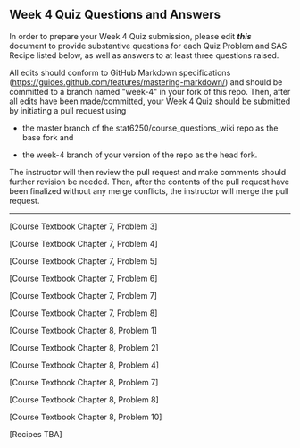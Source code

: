 ## Week 4 Quiz Questions and Answers

In order to prepare your Week 4 Quiz submission, please edit ***this*** document to provide substantive questions for each Quiz Problem and SAS Recipe listed below, as well as answers to at least three questions raised.

All edits should conform to GitHub Markdown specifications (https://guides.github.com/features/mastering-markdown/) and should be committed to a branch named "week-4" in your fork of this repo. Then, after all edits have been made/committed, your Week 4 Quiz should be submitted by initiating a pull request using

- the master branch of the stat6250/course_questions_wiki repo as the base fork and

- the week-4 branch of your version of the repo as the head fork.

The instructor will then review the pull request and make comments should further revision be needed. Then, after the contents of the pull request have been finalized without any merge conflicts, the instructor will merge the pull request.

********************************************************************************



[Course Textbook Chapter 7, Problem 3]



[Course Textbook Chapter 7, Problem 4]



[Course Textbook Chapter 7, Problem 5]



[Course Textbook Chapter 7, Problem 6]



[Course Textbook Chapter 7, Problem 7]



[Course Textbook Chapter 7, Problem 8]



[Course Textbook Chapter 8, Problem 1]



[Course Textbook Chapter 8, Problem 2]



[Course Textbook Chapter 8, Problem 4]



[Course Textbook Chapter 8, Problem 7]



[Course Textbook Chapter 8, Problem 8]



[Course Textbook Chapter 8, Problem 10]



[Recipes TBA]
